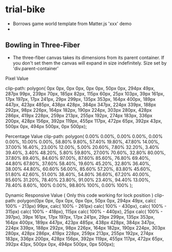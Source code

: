 # trial-bike

 + Borrows game world template from Matter.js 'xxx' demo
 + 


## Bowling in Three-Fiber

+ The three-fiber canvas takes its dimensions from its parent container. If you don't set them the canvas will expand in size indefinitely. Size set by 'div.parent-container'





Pixel Value

clip-path: polygon( 0px 0px, 0px 0px, 0px 0px, 50px 0px, 294px 49px, 287px 99px, 239px 70px, 185px 82px, 115px 60px, 25px 103px, 39px 161px, 17px 197px, 17px 241px, 29px 299px, 135px 353px, 164px 400px, 189px 447px, 423px 485px, 438px 428px, 384px 347px, 224px 339px, 188px 292px, 98px 226px, 164px 182px, 190px 224px, 303px 280px, 428px 286px, 419px 228px, 259px 213px, 255px 192px, 274px 183px, 336px 200px, 428px 156px, 392px 119px, 455px 117px, 472px 65px, 392px 43px, 500px 0px, 494px 500px, 0px 500px);

Percentage Value
clip-path: polygon( 0.00% 0.00%, 0.00% 0.00%, 0.00% 0.00%, 10.00% 0.00%, 58.80% 9.80%, 57.40% 19.80%, 47.80% 14.00%, 37.00% 16.40%, 23.00% 12.00%, 5.00% 20.60%, 7.80% 32.20%, 3.40% 39.40%, 3.40% 48.20%, 5.80% 59.80%, 27.00% 70.60%, 32.80% 80.00%, 37.80% 89.40%, 84.60% 97.00%, 87.60% 85.60%, 76.80% 69.40%, 44.80% 67.80%, 37.60% 58.40%, 19.60% 45.20%, 32.80% 36.40%, 38.00% 44.80%, 60.60% 56.00%, 85.60% 57.20%, 83.80% 45.60%, 51.80% 42.60%, 51.00% 38.40%, 54.80% 36.60%, 67.20% 40.00%, 85.60% 31.20%, 78.40% 23.80%, 91.00% 23.40%, 94.40% 13.00%, 78.40% 8.60%, 100% 0.00%, 98.80% 100%, 0.00% 100% );

Dynamic Responsive Value ( Only this code working for lock position )
clip-path: polygon(0px 0px, 0px 0px, 0px 0px, 50px 0px, 294px 49px, calc( 100% - 213px) 99px, calc( 100% - 261px) calc( 100% - 430px), calc( 100% - 315px) calc( 100% - 418px), 115px calc( 100% - 440px), 25px calc( 100% - 397px), 39px 161px, 17px 197px, 17px 241px, 29px 299px, 135px 353px, 164px 400px, 189px 447px, 423px 485px, 438px 428px, 384px 347px, 224px 339px, 188px 292px, 98px 226px, 164px 182px, 190px 224px, 303px 280px, 428px 286px, 419px 228px, 259px 213px, 255px 192px, 274px 183px, 336px 200px, 428px 156px, 392px 119px, 455px 117px, 472px 65px, 392px 43px, 500px 0px, 494px 500px, 0px 500px);